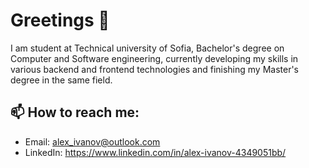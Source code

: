# Greetings 👋

I am student at Technical university of Sofia, Bachelor's degree on Computer and Software engineering, currently developing my skills in various backend and frontend technologies and finishing my Master's degree in the same field.

## 📫 How to reach me:

- Email: alex_ivanov@outlook.com
- LinkedIn: https://www.linkedin.com/in/alex-ivanov-4349051bb/
<!--
**AlexIvanov01/AlexIvanov01** is a ✨ _special_ ✨ repository because its `README.md` (this file) appears on your GitHub profile.

Here are some ideas to get you started:

- 🔭 I’m currently working on ...
- 🌱 I’m currently learning ...
- 👯 I’m looking to collaborate on ...
- 🤔 I’m looking for help with ...
- 💬 Ask me about ...
- 📫 How to reach me: ...
- 😄 Pronouns: ...
- ⚡ Fun fact: ...
-->
